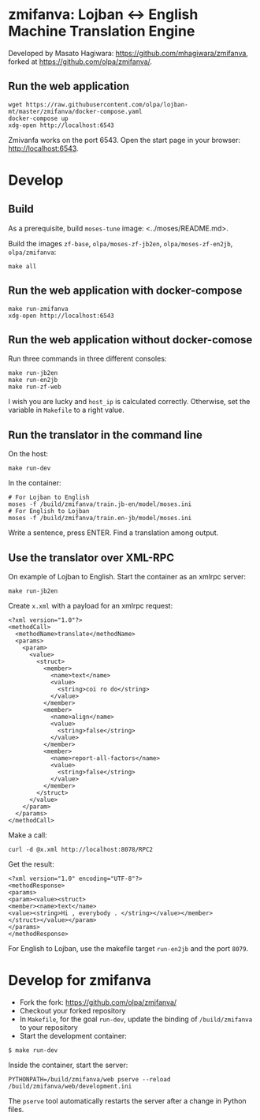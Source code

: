 # zmifanva: Lojban <-> English Machine Translation Engine

Developed by Masato Hagiwara: <https://github.com/mhagiwara/zmifanva>, forked at <https://github.com/olpa/zmifanva/>.

## Run the web application

```
wget https://raw.githubusercontent.com/olpa/lojban-mt/master/zmifanva/docker-compose.yaml
docker-compose up
xdg-open http://localhost:6543
```

Zmivanfa works on the port 6543. Open the start page in your browser: <http://localhost:6543>.

# Develop

## Build

As a prerequisite, build `moses-tune` image: <../moses/README.md>.

Build the images `zf-base`, `olpa/moses-zf-jb2en`, `olpa/moses-zf-en2jb`, `olpa/zmifanva`:

```
make all
```

## Run the web application with docker-compose

```
make run-zmifanva
xdg-open http://localhost:6543
```

## Run the web application without docker-comose

Run three commands in three different consoles:

```
make run-jb2en
make run-en2jb
make run-zf-web
```

I wish you are lucky and `host_ip` is calculated correctly. Otherwise, set the variable in `Makefile` to a right value.

## Run the translator in the command line

On the host:

```
make run-dev
```

In the container:

```
# For Lojban to English
moses -f /build/zmifanva/train.jb-en/model/moses.ini
# For English to Lojban
moses -f /build/zmifanva/train.en-jb/model/moses.ini
```

Write a sentence, press ENTER. Find a translation among output.

## Use the translator over XML-RPC

On example of Lojban to English. Start the container as an xmlrpc server:

```
make run-jb2en
```

Create `x.xml` with a payload for an xmlrpc request:

```
<?xml version="1.0"?>
<methodCall>
  <methodName>translate</methodName>
  <params>
    <param>
      <value>
        <struct>
          <member>
            <name>text</name>
            <value>
              <string>coi ro do</string>
            </value>
          </member>
          <member>
            <name>align</name>
            <value>
              <string>false</string>
            </value>
          </member>
          <member>
            <name>report-all-factors</name>
            <value>
              <string>false</string>
            </value>
          </member>
        </struct>
      </value>
    </param>
  </params>
</methodCall>
```

Make a call:

```
curl -d @x.xml http://localhost:8078/RPC2
```

Get the result:

```
<?xml version="1.0" encoding="UTF-8"?>
<methodResponse>
<params>
<param><value><struct>
<member><name>text</name>
<value><string>Hi , everybody . </string></value></member>
</struct></value></param>
</params>
</methodResponse>
```

For English to Lojban, use the makefile target `run-en2jb` and the port `8079`.


# Develop for zmifanva

- Fork the fork: <https://github.com/olpa/zmifanva/>
- Checkout your forked repository
- In `Makefile`, for the goal `run-dev`, update the binding of `/build/zmifanva` to your repository
- Start the development container:

```
$ make run-dev
```

Inside the container, start the server:

```
PYTHONPATH=/build/zmifanva/web pserve --reload /build/zmifanva/web/development.ini
```

The `pserve` tool automatically restarts the server after a change in Python files.
